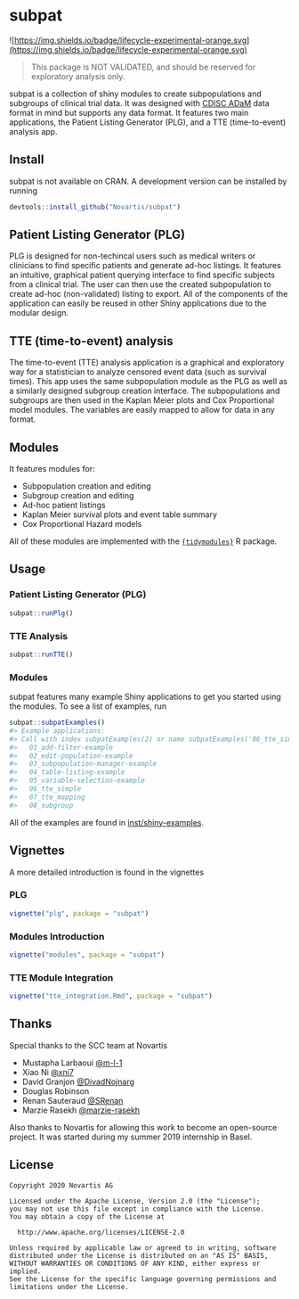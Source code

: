 
<!-- README.md is generated from README.Rmd. Please edit that file -->

# subpat

![https://img.shields.io/badge/lifecycle-experimental-orange.svg](https://img.shields.io/badge/lifecycle-experimental-orange.svg)

> This package is NOT VALIDATED, and should be reserved for exploratory
> analysis only.

subpat is a collection of shiny modules to create subpopulations and
subgroups of clinical trial data. It was designed with [CDISC
ADaM](https://www.cdisc.org/standards/foundational/adam) data format in
mind but supports any data format. It features two main applications,
the Patient Listing Generator (PLG), and a TTE (time-to-event) analysis
app.

## Install

subpat is not available on CRAN. A development version can be installed
by running

``` r
devtools::install_github("Novartis/subpat")
```

## Patient Listing Generator (PLG)

PLG is designed for non-techincal users such as medical writers or
clinicians to find specific patients and generate ad-hoc listings. It
features an intuitive, graphical patient querying interface to find
specific subjects from a clinical trial. The user can then use the
created subpopulation to create ad-hoc (non-validated) listing to
export. All of the components of the application can easily be reused in
other Shiny applications due to the modular design.

## TTE (time-to-event) analysis

The time-to-event (TTE) analysis application is a graphical and
exploratory way for a statistician to analyze censored event data (such
as survival times). This app uses the same subpopulation module as the
PLG as well as a similarly designed subgroup creation interface. The
subpopulations and subgroups are then used in the Kaplan Meier plots and
Cox Proportional model modules. The variables are easily mapped to allow
for data in any format.

## Modules

It features modules for:

  - Subpopulation creation and editing
  - Subgroup creation and editing
  - Ad-hoc patient listings
  - Kaplan Meier survival plots and event table summary
  - Cox Proportional Hazard models

All of these modules are implemented with the
[`{tidymodules}`](https://opensource.nibr.com/tidymodules) R package.

## Usage

### Patient Listing Generator (PLG)

``` r
subpat::runPlg()
```

### TTE Analysis

``` r
subpat::runTTE()
```

### Modules

subpat features many example Shiny applications to get you started using
the modules. To see a list of examples, run

``` r
subpat::subpatExamples()
#> Example applications:
#> Call with index subpatExamples(2) or name subpatExamples('06_tte_simple')
#>   01_add-filter-example
#>   02_edit-population-example
#>   03_subpopulation-manager-example
#>   04_table-listing-example
#>   05_variable-selection-example
#>   06_tte_simple
#>   07_tte_mapping
#>   08_subgroup
```

All of the examples are found in
[inst/shiny-examples](inst/shiny-examples).

## Vignettes

A more detailed introduction is found in the vignettes

### PLG

``` r
vignette("plg", package = "subpat")
```

### Modules Introduction

``` r
vignette("modules", package = "subpat")
```

### TTE Module Integration

``` r
vignette("tte_integration.Rmd", package = "subpat")
```

## Thanks

Special thanks to the SCC team at Novartis

  - Mustapha Larbaoui [@m-l-1](https://github.com/m-l-1)
  - Xiao Ni [@xni7](https://github.com/xni7)
  - David Granjon [@DivadNojnarg](https://github.com/DivadNojnarg)
  - Douglas Robinson
  - Renan Sauteraud [@SRenan](https://github.com/SRenan)
  - Marzie Rasekh [@marzie-rasekh](https://github.com/marzie-rasekh)

Also thanks to Novartis for allowing this work to become an open-source
project. It was started during my summer 2019 internship in Basel.

## License

    Copyright 2020 Novartis AG
    
    Licensed under the Apache License, Version 2.0 (the "License");
    you may not use this file except in compliance with the License.
    You may obtain a copy of the License at
    
      http://www.apache.org/licenses/LICENSE-2.0
    
    Unless required by applicable law or agreed to in writing, software
    distributed under the License is distributed on an "AS IS" BASIS,
    WITHOUT WARRANTIES OR CONDITIONS OF ANY KIND, either express or implied.
    See the License for the specific language governing permissions and
    limitations under the License.
